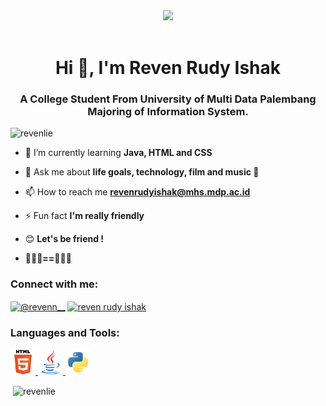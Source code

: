 <div align="center"> 
  <img src="https://wallpapercave.com/wp/wp5196877.jpg"/>
</div><br />

<h1 align="center">Hi 👋, I'm Reven Rudy Ishak</h1>
<h3 align="center">A College Student From University of Multi Data Palembang Majoring of Information System.</h3>

<p align="left"> <img src="https://komarev.com/ghpvc/?username=revenlie&label=Profile%20views&color=0e75b6&style=flat" alt="revenlie" /> </p>

- 🌱 I’m currently learning **Java, HTML and CSS**

- 💬 Ask me about **life goals, technology, film and music 🎼**

- 📫 How to reach me **revenrudyishak@mhs.mdp.ac.id**

- ⚡ Fun fact **I'm really friendly**

- 😊 **Let's be friend !**

- **👩🏻‍💻==👩🏻‍💻**

<h3 align="left">Connect with me:</h3>
<p align="left">
<a href="https://instagram.com/@revenn__" target="blank"><img align="center" src="https://raw.githubusercontent.com/rahuldkjain/github-profile-readme-generator/master/src/images/icons/Social/instagram.svg" alt="@revenn__" height="30" width="40" /></a>
<a href="https://www.youtube.com/c/reven rudy ishak" target="blank"><img align="center" src="https://raw.githubusercontent.com/rahuldkjain/github-profile-readme-generator/master/src/images/icons/Social/youtube.svg" alt="reven rudy ishak" height="30" width="40" /></a>
</p>

<h3 align="left">Languages and Tools:</h3>
<p align="left"> <a href="https://www.w3.org/html/" target="_blank" rel="noreferrer"> <img src="https://raw.githubusercontent.com/devicons/devicon/master/icons/html5/html5-original-wordmark.svg" alt="html5" width="40" height="40"/> </a> <a href="https://www.java.com" target="_blank" rel="noreferrer"> <img src="https://raw.githubusercontent.com/devicons/devicon/master/icons/java/java-original.svg" alt="java" width="40" height="40"/> </a> <a href="https://www.python.org" target="_blank" rel="noreferrer"> <img src="https://raw.githubusercontent.com/devicons/devicon/master/icons/python/python-original.svg" alt="python" width="40" height="40"/> </a> </p>

<p>&nbsp;<img align="center" src="https://github-readme-stats.vercel.app/api?username=revenlie&show_icons=true&locale=en" alt="revenlie" /></p>
